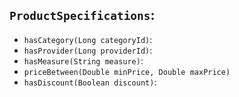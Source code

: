 ## `ProductSpecifications`:
-  `hasCategory(Long categoryId)`:
-  `hasProvider(Long providerId)`:
-  `hasMeasure(String measure)`:
-  `priceBetween(Double minPrice, Double maxPrice)`
-  `hasDiscount(Boolean discount)`:
